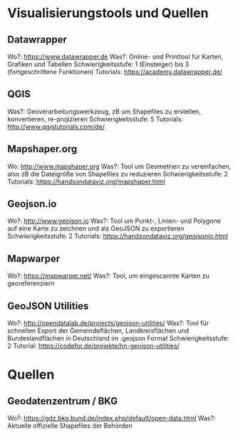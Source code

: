 # Visualisierungstools und Quellen

## Datawrapper 
Wo?: https://www.datawrapper.de
Was?: Online- und Printtool für Karten, Grafiken und Tabellen
Schwierigkeitsstufe: 1 (Einsteiger) bis 3 (fortgeschrittene Funktionen)
Tutorials: https://academy.datawrapper.de/

## QGIS
Was?: Geoverarbeitungswerkzeug, zB um Shapefiles zu erstellen, konvertieren, re-projizieren
Schwierigkeitsstufe: 5
Tutorials: http://www.qgistutorials.com/de/

## Mapshaper.org
Wo: http://www.mapshaper.org
Was?: Tool um Geometrien zu vereinfachen, also zB die Dateigröße von Shapefiles zu reduzieren
Schwierigkeitsstufe: 2
Tutorials: https://handsondataviz.org/mapshaper.html

## Geojson.io
Wo?: http://www.geojson.io
Was?: Tool um Punkt-, Linien- und Polygone auf eine Karte zu zeichnen und als GeoJSON zu exportieren
Schwierigkeitsstufe: 2
Tutorials: https://handsondataviz.org/geojsonio.html

## Mapwarper
Wo?: https://mapwarper.net/
Was?: Tool, um eingescannte Karten zu georeferenziern

## GeoJSON Utilities
Wo?: http://opendatalab.de/projects/geojson-utilities/
Was?: Tool für schnellen Export der Gemeindeflächen, Landkreisflächen und Bundeslandflächen in Deutschland im .geojson Format
Schwierigkeitsstufe: 2
Tutorial: https://codefor.de/projekte/hn-geojson-utilities/

# Quellen

## Geodatenzentrum / BKG
Wo?: https://gdz.bkg.bund.de/index.php/default/open-data.html
Was?: Aktuelle offizielle Shapefiles der Behörden